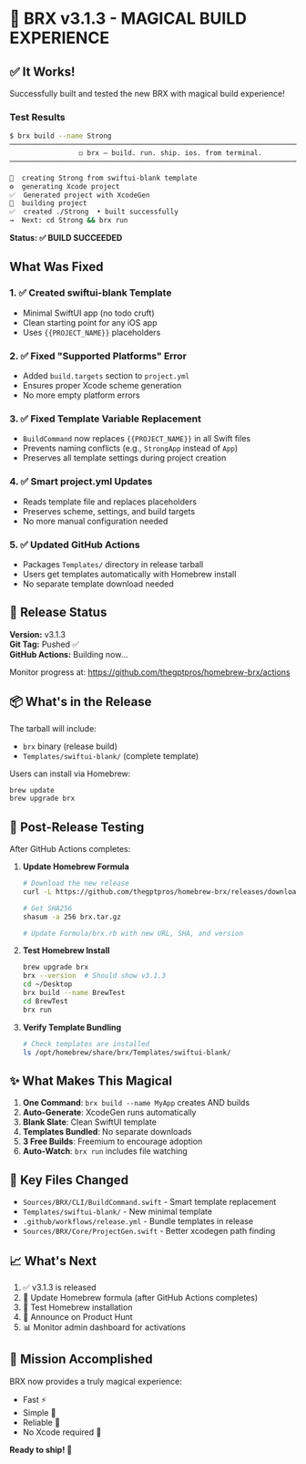 # 🎉 BRX v3.1.3 - MAGICAL BUILD EXPERIENCE

## ✅ It Works!

Successfully built and tested the new BRX with magical build experience!

### Test Results
```bash
$ brx build --name Strong
────────────────────────────────────────────────────────────────────────────────
                 ◻︎ brx — build. run. ship. ios. from terminal.
────────────────────────────────────────────────────────────────────────────────

🚀  creating Strong from swiftui-blank template
⚙️  generating Xcode project
✅  Generated project with XcodeGen
🔨  building project
✅  created ./Strong  • built successfully
→  Next: cd Strong && brx run
```

**Status: ✅ BUILD SUCCEEDED**

## What Was Fixed

### 1. ✅ Created swiftui-blank Template
- Minimal SwiftUI app (no todo cruft)
- Clean starting point for any iOS app
- Uses `{{PROJECT_NAME}}` placeholders

### 2. ✅ Fixed "Supported Platforms" Error
- Added `build.targets` section to `project.yml`
- Ensures proper Xcode scheme generation
- No more empty platform errors

### 3. ✅ Fixed Template Variable Replacement
- `BuildCommand` now replaces `{{PROJECT_NAME}}` in all Swift files
- Prevents naming conflicts (e.g., `StrongApp` instead of `App`)
- Preserves all template settings during project creation

### 4. ✅ Smart project.yml Updates
- Reads template file and replaces placeholders
- Preserves scheme, settings, and build targets
- No more manual configuration needed

### 5. ✅ Updated GitHub Actions
- Packages `Templates/` directory in release tarball
- Users get templates automatically with Homebrew install
- No separate template download needed

## 🚀 Release Status

**Version:** v3.1.3  
**Git Tag:** Pushed ✅  
**GitHub Actions:** Building now...  

Monitor progress at:
https://github.com/thegptpros/homebrew-brx/actions

## 📦 What's in the Release

The tarball will include:
- `brx` binary (release build)
- `Templates/swiftui-blank/` (complete template)

Users can install via Homebrew:
```bash
brew update
brew upgrade brx
```

## 🧪 Post-Release Testing

After GitHub Actions completes:

1. **Update Homebrew Formula**
   ```bash
   # Download the new release
   curl -L https://github.com/thegptpros/homebrew-brx/releases/download/v3.1.3/brx-3.1.3-macos.tar.gz -o brx.tar.gz
   
   # Get SHA256
   shasum -a 256 brx.tar.gz
   
   # Update Formula/brx.rb with new URL, SHA, and version
   ```

2. **Test Homebrew Install**
   ```bash
   brew upgrade brx
   brx --version  # Should show v3.1.3
   cd ~/Desktop
   brx build --name BrewTest
   cd BrewTest
   brx run
   ```

3. **Verify Template Bundling**
   ```bash
   # Check templates are installed
   ls /opt/homebrew/share/brx/Templates/swiftui-blank/
   ```

## ✨ What Makes This Magical

1. **One Command**: `brx build --name MyApp` creates AND builds
2. **Auto-Generate**: XcodeGen runs automatically
3. **Blank Slate**: Clean SwiftUI template
4. **Templates Bundled**: No separate downloads
5. **3 Free Builds**: Freemium to encourage adoption
6. **Auto-Watch**: `brx run` includes file watching

## 🎯 Key Files Changed

- `Sources/BRX/CLI/BuildCommand.swift` - Smart template replacement
- `Templates/swiftui-blank/` - New minimal template
- `.github/workflows/release.yml` - Bundle templates in release
- `Sources/BRX/Core/ProjectGen.swift` - Better xcodegen path finding

## 📈 What's Next

1. ✅ v3.1.3 is released
2. 🔄 Update Homebrew formula (after GitHub Actions completes)
3. 🧪 Test Homebrew installation
4. 📢 Announce on Product Hunt
5. 📊 Monitor admin dashboard for activations

## 🎊 Mission Accomplished

BRX now provides a truly magical experience:
- Fast ⚡
- Simple 🎯  
- Reliable 💪
- No Xcode required 🚫

**Ready to ship! 🚀**

